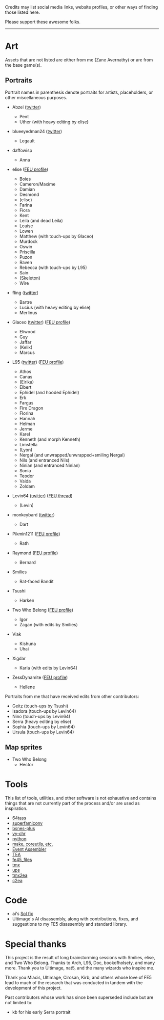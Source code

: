 
Credits may list social media links, website profiles, or other ways of finding those listed here.

Please support these awesome folks.

---

# Art

Assets that are not listed are either from me (Zane Avernathy) or are from the base game(s).

## Portraits

Portrait names in parenthesis denote portraits for artists, placeholders, or other miscellaneous purposes.

- Abzel ([twitter](https://twitter.com/iamblz_twt))
  - Pent
  - Uther (with heavy editing by elise)

- blueeyedman24 ([twitter](https://twitter.com/Blueeyedman24))
  - Legault

- daffowisp
  - Anna

- elise ([FEU profile](https://feuniverse.us/u/eise/summary))
  - Boies
  - Cameron/Maxime
  - Damian
  - Desmond
  - (elise)
  - Farina
  - Fiora
  - Kent
  - Leila (and dead Leila)
  - Louise
  - Lowen
  - Matthew (with touch-ups by Glaceo)
  - Murdock
  - Oswin
  - Priscilla
  - Puzon
  - Raven
  - Rebecca (with touch-ups by L95)
  - Sain
  - (Skeleton)
  - Wire

- fling ([twitter](https://twitter.com/flingabout))
  - Bartre
  - Lucius (with heavy editing by elise)
  - Merlinus

- Glaceo ([twitter](https://twitter.com/Glacoe776)) ([FEU profile](https://feuniverse.us/u/glacoe/summary))
  - Eliwood
  - Guy
  - Jaffar
  - (Kelik)
  - Marcus

- L95 ([twitter](https://twitter.com/Nada_Kuya)) ([FEU profile](https://feuniverse.us/u/l95/summary))
  - Athos
  - Canas
  - (Eirika)
  - Elbert
  - Ephidel (and hooded Ephidel)
  - Erk
  - Fargus
  - Fire Dragon
  - Florina
  - Hannah
  - Helman
  - Jerme
  - Karel
  - Kenneth (and morph Kenneth)
  - Limstella
  - (Lyon)
  - Nergal (and unwrapped/unwrapped+smiling Nergal)
  - Nils (and entranced Nils)
  - Ninian (and entranced Ninian)
  - Sonia
  - Teodor
  - Vaida
  - Zoldam

- Levin64 ([twitter](https://twitter.com/Lev_Levin64)) ([FEU thread](https://feuniverse.us/t/5457))
  - (Levin)

- monkeybard ([twitter](https://twitter.com/monkeybardt))
  - Dart

- Pikmin1211 ([FEU profile](https://feuniverse.us/u/pikmin1211/summary))
  - Rath

- Raymond ([FEU profile](https://feuniverse.us/u/raymond/summary))
  - Bernard

- Smilies
  - Rat-faced Bandit

- Tsushi
  - Harken

- Two Who Belong ([FEU profile](https://feuniverse.us/u/2wb/summary))
  - Igor
  - Zagan (with edits by Smilies)

- Vlak
  - Kishuna
  - Uhai

- Xigdar
  - Karla (with edits by Levin64)

- ZessDynamite ([FEU profile](https://feuniverse.us/u/zessdynamite/summary))
  - Hellene

Portraits from me that have received edits from other contributors:
  - Geitz (touch-ups by Tsushi)
  - Isadora (touch-ups by Levin64)
  - Nino (touch-ups by Levin64)
  - Serra (heavy editing by elise)
  - Sophia (touch-ups by Levin64)
  - Ursula (touch-ups by Levin64)

## Map sprites

- Two Who Belong
  - Hector

# Tools

This list of tools, utilities, and other software is not exhaustive and contains things that are not currently part of the process and/or are used as inspiration.

- [64tass](https://sourceforge.net/projects/tass64/)
- [superfamiconv](https://github.com/Optiroc/SuperFamiconv)
- [bsnes-plus](https://github.com/devinacker/bsnes-plus)
- [yy-chr](https://www.romhacking.net/utilities/119/)
- [python](https://www.python.org/)
- [make, coreutils, etc.](https://www.gnu.org/)
- [Event Assembler](https://feuniverse.us/t/event-assembler/1749)
- [TEA](https://github.com/StanHash/TEA)
- [fe45_files](https://ux.getuploader.com/FE4/download/26)
- [tmx](https://pypi.org/project/tmx/)
- [ups](https://github.com/rameshvarun/ups)
- [tmx2ea](https://github.com/FireEmblemUniverse/tmx2ea)
- [c2ea](https://feuniverse.us/t/1748)

# Code

- ai's [Sol fix](https://fe5.jpn.org/2241.html)
- Ultimage's AI disassembly, along with contributions, fixes, and suggestions to my FE5 disassembly and standard library.

# Special thanks

This project is the result of long brainstorming sessions with Smilies, elise, and Two Who Belong. Thanks to Arch, L95, Doc, bookofholsety, and many more. Thank you to Ultimage, nat5, and the many wizards who inspire me.

Thank you Miacis, Ultimage, Cirosan, Kirb, and others whose love of FE5 lead to much of the research that was conducted in tandem with the development of this project.

Past contributors whose work has since been superseded include but are not limited to:
  - kb for his early Serra portrait
